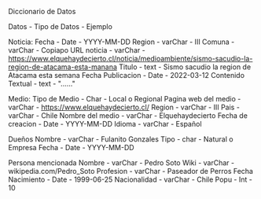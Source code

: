Diccionario de Datos

Datos - Tipo de Datos - Ejemplo



Noticia:
Fecha - Date -  YYYY-MM-DD
Region - varChar - III
Comuna -varChar - Copiapo
URL noticia - varChar - https://www.elquehaydecierto.cl/noticia/medioambiente/sismo-sacudio-la-region-de-atacama-esta-manana
Titulo - text - Sismo sacudio la region de Atacama esta semana
Fecha Publicacion - Date - 2022-03-12
Contenido Textual - text - "......"

Medio:
Tipo de Medio - Char - Local o Regional
Pagina web del medio - varChar - https://www.elquehaydecierto.cl/
Region - varChar - III
Pais - varChar - Chile
Nombre del medio - varChar - Elquehaydecierto
Fecha de creacion - Date - YYYY-MM-DD
Idioma - varChar - Español

Dueños
Nombre - varChar - Fulanito Gonzales
Tipo - char - Natural o Empresa
Fecha - Date - YYYY-MM-DD

Persona mencionada
Nombre - varChar - Pedro Soto
Wiki - varChar - wikipedia.com/Pedro_Soto
Profesion - varChar - Paseador de Perros
Fecha Nacimiento - Date - 1999-06-25
Nacionalidad - varChar - Chile
Popu - Int - 10



